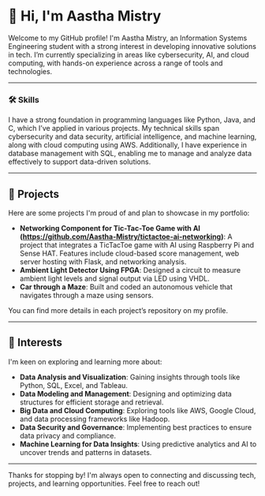 # 👋 Hi, I'm Aastha Mistry

Welcome to my GitHub profile! I'm Aastha Mistry, an Information Systems Engineering student with a strong interest in developing innovative solutions in tech. I’m currently specializing in areas like cybersecurity, AI, and cloud computing, with hands-on experience across a range of tools and technologies.

---

### 🛠 Skills
I have a strong foundation in programming languages like Python, Java, and C, which I’ve applied in various projects. My technical skills span cybersecurity and data security, artificial intelligence, and machine learning, along with cloud computing using AWS. Additionally, I have experience in database management with SQL, enabling me to manage and analyze data effectively to support data-driven solutions.

---

## 🌟 Projects
Here are some projects I'm proud of and plan to showcase in my portfolio:

- **Networking Component for Tic-Tac-Toe Game with AI (https://github.com/Aastha-Mistry/tictactoe-ai-networking)**: A project that integrates a TicTacToe game with AI using Raspberry Pi and Sense HAT. Features include cloud-based score management, web server hosting with Flask, and networking analysis.  
- **Ambient Light Detector Using FPGA**: Designed a circuit to measure ambient light levels and signal output via LED using VHDL.
- **Car through a Maze**: Built and coded an autonomous vehicle that navigates through a maze using sensors.

You can find more details in each project’s repository on my profile.

---

## 🌱 Interests
I'm keen on exploring and learning more about:
  
- **Data Analysis and Visualization**: Gaining insights through tools like Python, SQL, Excel, and Tableau.  
- **Data Modeling and Management**: Designing and optimizing data structures for efficient storage and retrieval.  
- **Big Data and Cloud Computing**: Exploring tools like AWS, Google Cloud, and data processing frameworks like Hadoop.  
- **Data Security and Governance**: Implementing best practices to ensure data privacy and compliance.  
- **Machine Learning for Data Insights**: Using predictive analytics and AI to uncover trends and patterns in datasets.  


---

Thanks for stopping by! I'm always open to connecting and discussing tech, projects, and learning opportunities. Feel free to reach out!







